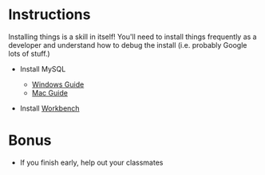# Instructions

Installing things is a skill in itself! You'll need to install things frequently as a developer and understand how to debug the install (i.e. probably Google lots of stuff.)

- Install MySQL

  - [Windows Guide](../supplemental/Install_Guides/mysql-windows-guide.md)
  - [Mac Guide](../supplemental/Install_Guides/mysql-mac-guide.md)

- Install [Workbench](https://www.mysql.com/products/workbench)

# Bonus

- If you finish early, help out your classmates
